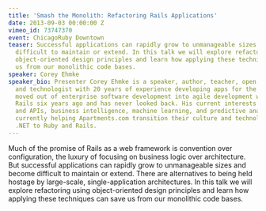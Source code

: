 ```yaml
---
title: 'Smash the Monolith: Refactoring Rails Applications'
date: 2013-09-03 00:00:00 Z
vimeo_id: 73747370
event: ChicagoRuby Downtown
teaser: Successful applications can rapidly grow to unmanageable sizes and become
  difficult to maintain or extend. In this talk we will explore refactoring using
  object-oriented design principles and learn how applying these techniques can save
  us from our monolithic code bases.
speaker: Corey Ehmke
speaker_bio: Presenter Corey Ehmke is a speaker, author, teacher, open source advocate
  and technologist with 20 years of experience developing apps for the web. He successfully
  moved out of enterprise software development into agile development with Ruby and
  Rails six years ago and has never looked back. His current interests include services
  and APIs, business intelligence, machine learning, and predictive analytics. He's
  currently helping Apartments.com transition their culture and technology stack from
  .NET to Ruby and Rails.
---
```


Much of the promise of Rails as a web framework is convention over configuration, the luxury of focusing on business logic over architecture. But successful applications can rapidly grow to unmanageable sizes and become difficult to maintain or extend. There are alternatives to being held hostage by large-scale, single-application architectures. In this talk we will explore refactoring using object-oriented design principles and learn how applying these techniques can save us from our monolithic code bases.
